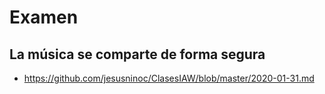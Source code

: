 # Examen
## La música se comparte de forma segura
* https://github.com/jesusninoc/ClasesIAW/blob/master/2020-01-31.md
